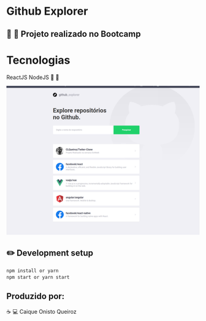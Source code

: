 # Github Explorer

## :rocket: :rocket: Projeto realizado no Bootcamp

# Tecnologias

ReactJS NodeJS :purple_heart: :purple_heart:

<img src="img/project.png" alt="drawing" width="700"/>

## :pencil2: Development setup

```sh
npm install or yarn
npm start or yarn start
```
## Produzido por:
:coffee: :computer: Caique Onisto Queiroz

